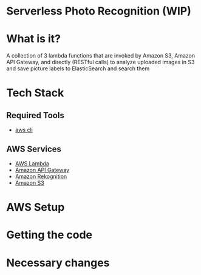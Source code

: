 Serverless Photo Recognition (WIP)
===================================================

# What is it?
A collection of 3 lambda functions that are invoked by Amazon S3, Amazon API Gateway, and directly (RESTful calls) to analyze uploaded images in S3 and save picture labels to ElasticSearch and search them

# Tech Stack
## Required Tools
* [aws cli](http://docs.aws.amazon.com/cli/latest/userguide/installing.html)

## AWS Services
* [AWS Lambda](https://aws.amazon.com/lambda/)
* [Amazon API Gateway](https://aws.amazon.com/api-gateway/)
* [Amazon Rekognition](https://aws.amazon.com/rekognition/)
* [Amazon S3](https://aws.amazon.com/s3/)

# AWS Setup

# Getting the code

# Necessary changes

